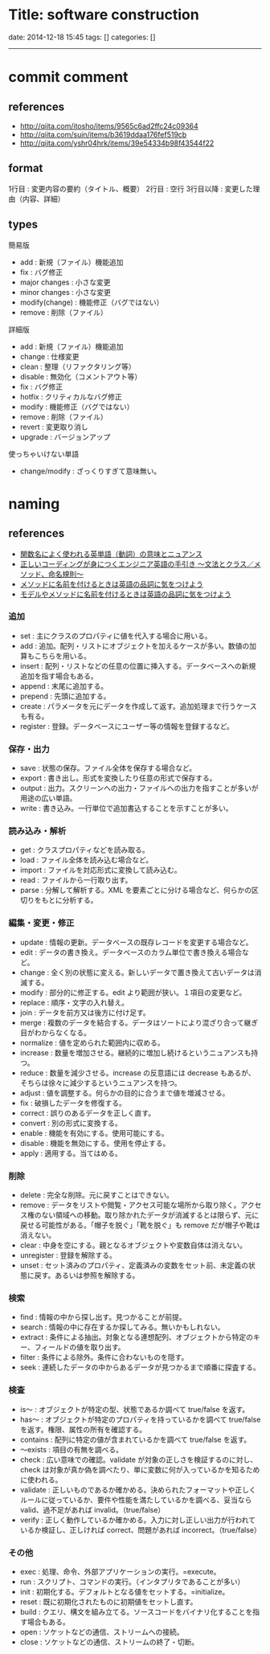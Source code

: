 Title: software construction
==========
date: 2014-12-18 15:45
tags: []
categories: []
- - -
# commit comment
## references
* <http://qiita.com/itosho/items/9565c6ad2ffc24c09364>
* <http://qiita.com/suin/items/b3619ddaa176fef519cb>
* <http://qiita.com/yshr04hrk/items/39e54334b98f43544f22>

## format
1行目 : 変更内容の要約（タイトル、概要）
2行目 : 空行
3行目以降 : 変更した理由（内容、詳細）

## types
簡易版

* add            : 新規（ファイル）機能追加
* fix            : バグ修正
* major changes  : 小さな変更
* minor changes  : 小さな変更
* modify(change) : 機能修正（バグではない）
* remove         : 削除（ファイル）

詳細版

* add     : 新規（ファイル）機能追加
* change  : 仕様変更
* clean   : 整理（リファクタリング等）
* disable : 無効化（コメントアウト等）
* fix     : バグ修正
* hotfix  : クリティカルなバグ修正
* modify  : 機能修正（バグではない）
* remove  : 削除（ファイル）
* revert  : 変更取り消し
* upgrade : バージョンアップ

使っちゃいけない単語

* change/modify : ざっくりすぎて意味無い。

# naming
## references
* [関数名によく使われる英単語（動詞）の意味とニュアンス](http://php-archive.net/php/words-in-function-names/)
* [正しいコーディングが身につくエンジニア英語の手引き 〜文法とクラス／メソッド、命名規則〜](http://www.find-job.net/startup/ehce]nglish-for-engineers-naming-conventions)
* [メソッドに名前を付けるときは英語の品詞に気をつけよう](http://qiita.com/jnchito/items/459d58ba652bf4763820)
* [モデルやメソッドに名前を付けるときは英語の品詞に気をつけよう](http://qiita.com/jnchito/items/459d58ba652bf4763820?utm_content=buffer31738&utm_medium=social&utm_source=twitter.com&utm_campaign=buffer)

### 追加
* set        : 主にクラスのプロパティに値を代入する場合に用いる。
* add        : 追加。配列・リストにオブジェクトを加えるケースが多い。数値の加算もこちらを用いる。
* insert     : 配列・リストなどの任意の位置に挿入する。データベースへの新規追加を指す場合もある。
* append     : 末尾に追加する。
* prepend    : 先頭に追加する。
* create     : パラメータを元にデータを作成して返す。追加処理まで行うケースも有る。
* register   : 登録。データベースにユーザー等の情報を登録するなど。

### 保存・出力
* save       : 状態の保存。ファイル全体を保存する場合など。
* export     : 書き出し。形式を変換したり任意の形式で保存する。
* output     : 出力。スクリーンへの出力・ファイルへの出力を指すことが多いが用途の広い単語。
* write      : 書き込み。一行単位で追加書込することを示すことが多い。

### 読み込み・解析
* get        : クラスプロパティなどを読み取る。
* load       : ファイル全体を読み込む場合など。
* import     : ファイルを対応形式に変換して読み込む。
* read       : ファイルから一行取り出す。
* parse      : 分解して解析する。XML を要素ごとに分ける場合など、何らかの区切りをもとに分析する。

### 編集・変更・修正
* update     : 情報の更新。データベースの既存レコードを変更する場合など。
* edit       : データの書き換え。データベースのカラム単位で書き換える場合など。
* change     : 全く別の状態に変える。新しいデータで置き換えて古いデータは消滅する。
* modify     : 部分的に修正する。edit より範囲が狭い。１項目の変更など。
* replace    : 順序・文字の入れ替え。
* join       : データを前方又は後方に付け足す。
* merge      : 複数のデータを結合する。データはソートにより混ざり合って継ぎ目がわからなくなる。
* normalize  : 値を定められた範囲内に収める。
* increase   : 数量を増加させる。継続的に増加し続けるというニュアンスも持つ。
* reduce     : 数量を減少させる。increase の反意語には decrease もあるが、そちらは徐々に減少するというニュアンスを持つ。
* adjust     : 値を調整する。何らかの目的に合うまで値を増減させる。
* fix        : 破損したデータを修復する。
* correct    : 誤りのあるデータを正しく直す。
* convert    : 別の形式に変換する。
* enable     : 機能を有効にする。使用可能にする。
* disable    : 機能を無効にする。使用を停止する。
* apply      : 適用する。当てはめる。

### 削除
* delete     : 完全な削除。元に戻すことはできない。
* remove     : データをリストや閲覧・アクセス可能な場所から取り除く。アクセス権のない領域への移動。取り除かれたデータが消滅するとは限らず、元に戻せる可能性がある。「帽子を脱ぐ」「靴を脱ぐ」も remove だが帽子や靴は消えない。
* clear      : 中身を空にする。親となるオブジェクトや変数自体は消えない。
* unregister : 登録を解除する。
* unset      : セット済みのプロパティ、定義済みの変数をセット前、未定義の状態に戻す。あるいは参照を解除する。

### 検索
* find       : 情報の中から探し出す。見つかることが前提。
* search     : 情報の中に存在するか探してみる。無いかもしれない。
* extract    : 条件による抽出。対象となる連想配列、オブジェクトから特定のキー、フィールドの値を取り出す。
* filter     : 条件による除外。条件に合わないものを隠す。
* seek       : 連続したデータの中からあるデータが見つかるまで順番に探査する。

### 検査
* is～       : オブジェクトが特定の型、状態であるか調べて true/false を返す。
* has～      : オブジェクトが特定のプロパティを持っているかを調べて true/false を返す。権限、属性の所有を確認する。
* contains   : 配列に特定の値が含まれているかを調べて true/false を返す。
* ～exists   : 項目の有無を調べる。
* check      : 広い意味での確認。validate が対象の正しさを検証するのに対し、check は対象が真か偽を調べたり、単に変数に何が入っているかを知るために使われる。
* validate   : 正しいものであるか確かめる。決められたフォーマットや正しくルールに従っているか、要件や性能を満たしているかを調べる、妥当なら valid、過不足があれば invalid。（true/false）
* verify     : 正しく動作しているか確かめる。入力に対し正しい出力が行われているか検証し、正しければ correct、問題があれば incorrect。（true/false）

### その他
* exec       : 処理、命令、外部アプリケーションの実行。=execute。
* run        : スクリプト、コマンドの実行。（インタプリタであることが多い）
* init       : 初期化する。デフォルトとなる値をセットする。=initialize。
* reset      : 既に初期化されたものに初期値をセットし直す。
* build      : クエリ、構文を組み立てる。ソースコードをバイナリ化することを指す場合もある。
* open       : ソケットなどの通信、ストリームへの接続。
* close      : ソケットなどの通信、ストリームの終了・切断。

